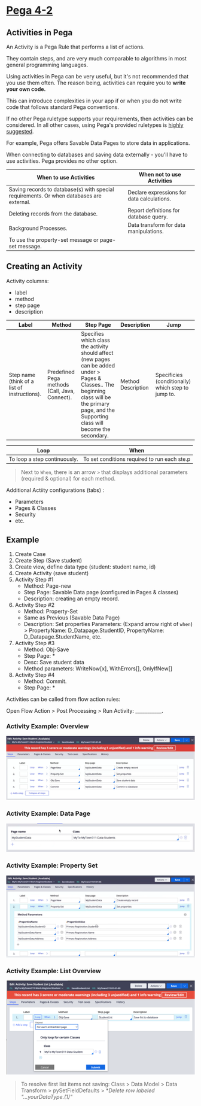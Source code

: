 # <u>Pega 4-2</u>

## Activities  in Pega

An Activity is a Pega Rule that performs a list of actions.

They contain steps, and are very much comparable to algorithms in most general programming languages.

Using activities in Pega can be very useful, but it's not recommended that you use them often. The reason being, activities can require you to **write your own code.**

This can introduce complexities in your app if or when you do not write code that follows standard Pega conventions.

If no other Pega ruletype supports your requirements, then activities can be considered. In all other cases, using Pega's provided ruletypes is <u>highly suggested</u>.

For example, Pega offers Savable Data Pages to store data in applications.

When connecting to databases and saving data externally - you'll have to use activities. Pega provides no other option.

|When to use Activities|When not to use Activities|
|-|-|
|Saving records to database(s) with special requirements. Or when databases are external.|Declare expressions for data calculations.|
|Deleting records from the database.|Report definitions for database query.|
|Background Processes.|Data transform for data manipulations.|
|To use the property-set message or page-set message.| |

## Creating an Activity

Activity columns:

- label
- method
- step page
- description

|Label|Method|Step Page|Description|Jump|
|-|-|-|-|-|
|Step name (think of a list of instructions).|Predefined Pega methods (Call, Java, Connect).| Specifies which class the activity should affect (new pages can be added under > Pages & Classes.. The beginning class will be the primary page, and the Supporting class will become the secondary.|Method Description| Specificies (conditionally) which step to jump to.|

|Loop|When|
|-|-|
|To loop a step continuously.|To set conditions required to run each ste.p|

> Next to `When`, there is an arrow `>` that displays additional parameters (required & optional) for each method.

Additional Actiity configurations (tabs) :

- Parameters
- Pages & Classes
- Security
- etc.

## Example

1. Create Case
2. Create Step (Save student)
3. Create view, define data type (student: student name, id)
4. Create Activity (save student)
5. Activity Step #1
    - Method: Page-new
    - Step Page: Savable Data page (configured in Pages & classes)
    - Description: creating an empty record.
6. Activity Step #2
    - Method: Property-Set
    - Same as Previous (Savable Data Page)
    - Description: Set properties
    Parameters: (Expand arrow right of `when`) > PropertyName: D_Datapage.StudentID, PropertyName: D_Datapage.StudentName, etc.
7. Activity Step #3
    - Method: Obj-Save
    - Step Page: *
    - Desc: Save student data
    - Method parameters:
    WriteNow[x], WithErrors[], OnlyIfNew[]
8. Activity Step #4
    - Method: Commit.
    - Step Page: *

Activities can be called from flow action rules:

Open Flow Action > Post Processing > Run Activity: ___________.

### Activity Example: Overview

<img src="./images/activity-example-overview.png"/>

### Activity Example: Data Page

<img src="./images/activity-example-data-page.png"/>

### Activity Example: Property Set

<img src="./images/activity-example-property-set.png"/>

### Activity Example: List Overview

<img src="./images/activity-example-list-overview.png"/>

> To resolve first list items not saving: Class > Data Model > Data Transform > pySetFieldDefaults > **Delete row labeled *"...yourDataType.(1)"**

